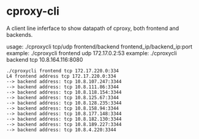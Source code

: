 # cproxy-cli

A client line inferface to show datapath of cproxy, both frontend and backends.

usage: ./cproxycli tcp/udp frontend/backend frontend_ip/backend_ip:port
example: ./cproxycli frontend udp 172.17.0.2:53
example: ./cproxycli backend tcp 10.8.164.116:8080

```
./cproxycli frontend tcp 172.17.220.0:334
L4 frontend address tcp 172.17.220.0:334
--> backend address: tcp 10.8.107.247:3344
--> backend address: tcp 10.8.111.86:3344
--> backend address: tcp 10.8.118.154:3344
--> backend address: tcp 10.8.125.67:3344
--> backend address: tcp 10.8.128.235:3344
--> backend address: tcp 10.8.158.94:3344
--> backend address: tcp 10.8.177.148:3344
--> backend address: tcp 10.8.182.130:3344
--> backend address: tcp 10.8.189.227:3344
--> backend address: tcp 10.8.4.220:3344
```
